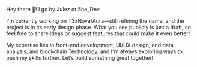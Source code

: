  
Hey there 👋! I go by Julez or 5he_Dev.

I'm currently working on T3xNova/Aura—still refining the name, and the project is in its early design phase. 
What you see publicly is just a draft, so feel free to share ideas or suggest features that could make it even better!

My expertise lies in front-end development, UI/UX design, and data analysis, and blockchain Technology, and I'm always exploring ways to push my skills further. 
Let’s build something great together!.


<!--
**JulezD3v/JulezD3v** is a ✨ _special_ ✨ repository because its `README.md` (this file) appears on your GitHub profile.

Here are some ideas to get you started:

- 🔭 I’m currently working on ...
- 🌱 I’m currently learning ...
- 👯 I’m looking to collaborate on ...
- 🤔 I’m looking for help with ...
- 💬 Ask me about ...
- 📫 How to reach me: ...
- 😄 Pronouns: ...
- ⚡ Fun fact: ...
-->

